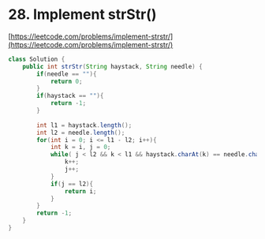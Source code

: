 # 28. Implement strStr\(\)

[https://leetcode.com/problems/implement-strstr/](https://leetcode.com/problems/implement-strstr/)  
  


```java
class Solution {
    public int strStr(String haystack, String needle) {
        if(needle == ""){
            return 0;
        }
        if(haystack == ""){
            return -1;
        }
        
        int l1 = haystack.length();
        int l2 = needle.length();
        for(int i = 0; i <= l1 - l2; i++){
            int k = i, j = 0;
            while( j < l2 && k < l1 && haystack.charAt(k) == needle.charAt(j) ){
                k++;
                j++;
            }
            if(j == l2){
                return i;
            }
        }
        return -1;
    }
}
```

